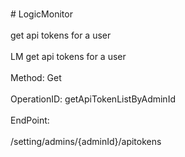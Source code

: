 <br>#     LogicMonitor</br>
<br>get api tokens for a user</br>
<br>LM get api tokens for a user</br>
<br>Method: Get</br>
<br>OperationID: getApiTokenListByAdminId</br>
<br>EndPoint:</br>
<br>/setting/admins/{adminId}/apitokens</br>
